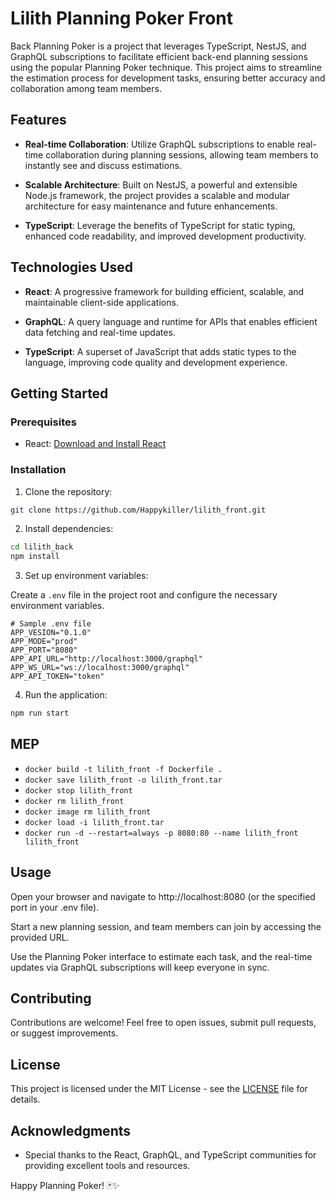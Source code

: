 # Lilith Planning Poker Front

Back Planning Poker is a project that leverages TypeScript, NestJS, and GraphQL subscriptions to facilitate efficient back-end planning sessions using the popular Planning Poker technique. This project aims to streamline the estimation process for development tasks, ensuring better accuracy and collaboration among team members.

## Features

- **Real-time Collaboration**: Utilize GraphQL subscriptions to enable real-time collaboration during planning sessions, allowing team members to instantly see and discuss estimations.

- **Scalable Architecture**: Built on NestJS, a powerful and extensible Node.js framework, the project provides a scalable and modular architecture for easy maintenance and future enhancements.

- **TypeScript**: Leverage the benefits of TypeScript for static typing, enhanced code readability, and improved development productivity.

## Technologies Used

- **React**: A progressive framework for building efficient, scalable, and maintainable client-side applications.

- **GraphQL**: A query language and runtime for APIs that enables efficient data fetching and real-time updates.

- **TypeScript**: A superset of JavaScript that adds static types to the language, improving code quality and development experience.

## Getting Started

### Prerequisites

- React: [Download and Install React](https://react.dev/)

### Installation

1. Clone the repository:

```bash
git clone https://github.com/Happykiller/lilith_front.git
```

2. Install dependencies:

```bash
cd lilith_back
npm install
```

3. Set up environment variables:

Create a `.env` file in the project root and configure the necessary environment variables.

```env
# Sample .env file
APP_VESION="0.1.0"
APP_MODE="prod"
APP_PORT="8080"
APP_API_URL="http://localhost:3000/graphql"
APP_WS_URL="ws://localhost:3000/graphql"
APP_API_TOKEN="token"
```

4. Run the application:

```bash
npm run start
```

## MEP

* `docker build -t lilith_front -f Dockerfile .`
* `docker save lilith_front -o lilith_front.tar`
* `docker stop lilith_front`
* `docker rm lilith_front`
* `docker image rm lilith_front`
* `docker load -i lilith_front.tar`
* `docker run -d --restart=always -p 8080:80 --name lilith_front lilith_front`

## Usage

Open your browser and navigate to http://localhost:8080 (or the specified port in your .env file).

Start a new planning session, and team members can join by accessing the provided URL.

Use the Planning Poker interface to estimate each task, and the real-time updates via GraphQL subscriptions will keep everyone in sync.

## Contributing

Contributions are welcome! Feel free to open issues, submit pull requests, or suggest improvements.

## License

This project is licensed under the MIT License - see the [LICENSE](LICENSE) file for details.

## Acknowledgments

- Special thanks to the React, GraphQL, and TypeScript communities for providing excellent tools and resources.

Happy Planning Poker! 🃏✨